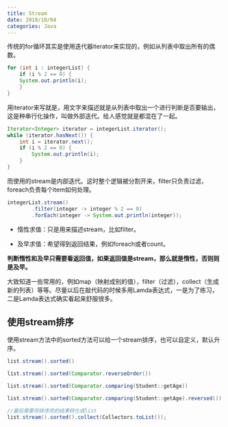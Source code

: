 ```yaml
---
title: Stream
date: 2018/10/04
categories: Java
---
```


传统的for循环其实是使用迭代器iterator来实现的，例如从列表中取出所有的偶数。
```java
for (int i : integerList) {
	if (i % 2 == 0) {
	System.out.println(i);
	}
}
```
用iterator来写就是，用文字来描述就是从列表中取出一个进行判断是否要输出，这是种串行化操作，叫做外部迭代。给人感觉就是都混在了一起。 
```java
Iterator<Integer> iterator = integerList.iterator();
while (iterator.hasNext()) {
	int i = iterator.next();
	if (i % 2 == 0) {
		System.out.println(i);
    }
}
```
而使用的stream是内部迭代。这时整个逻辑被分割开来，filter只负责过滤，foreach负责每个item如何处理。
```java
integerList.stream()
		.filter(integer -> integer % 2 == 0)
		.forEach(integer -> System.out.println(integer));
```
- 惰性求值：只是用来描述stream，比如filter。

- 及早求值：希望得到返回结果，例如foreach或者count。



**判断惰性和及早只需要看返回值，如果返回值是stream，那么就是惰性，否则则是及早。**

大致知道一些常用的，例如map（映射成别的值），filter（过滤），collect（生成新的列表）等等。尽量以后在敲代码的时候多用Lamda表达式，一是为了练习，二是Lamda表达式确实看起来舒服很多。

## 使用stream排序
使用stream方法中的sorted方法可以给一个stream排序，也可以自定义，默认升序。
```java
list.stream().sorted() 

list.stream().sorted(Comparator.reverseOrder()) 

list.stream().sorted(Comparator.comparing(Student::getAge)) 

list.stream().sorted(Comparator.comparing(Student::getAge).reversed()) 

//最后需要将排序完的结果转化成list
list.stream().sorted().collect(Collectors.toList());
```
